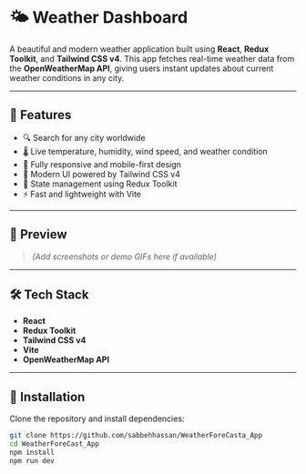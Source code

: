 # 🌤️ Weather Dashboard

A beautiful and modern weather application built using **React**, **Redux Toolkit**, and **Tailwind CSS v4**. This app fetches real-time weather data from the **OpenWeatherMap API**, giving users instant updates about current weather conditions in any city.

---

## 🚀 Features

- 🔍 Search for any city worldwide  
- 🌡️ Live temperature, humidity, wind speed, and weather condition  
- 📱 Fully responsive and mobile-first design  
- 🎨 Modern UI powered by Tailwind CSS v4  
- 🧠 State management using Redux Toolkit  
- ⚡ Fast and lightweight with Vite

---

## 📸 Preview

> *(Add screenshots or demo GIFs here if available)*

---

## 🛠️ Tech Stack

- **React**
- **Redux Toolkit**
- **Tailwind CSS v4**
- **Vite**
- **OpenWeatherMap API**

---

## 🔧 Installation

Clone the repository and install dependencies:

```bash
git clone https://github.com/sabbehhassan/WeatherForeCasta_App
cd WeatherForeCast_App
npm install
npm run dev
